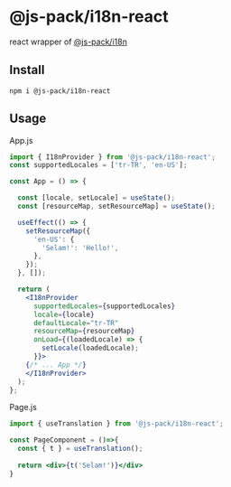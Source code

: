 # @js-pack/i18n-react

react wrapper of [@js-pack/i18n](https://github.com/js-pack/i18n)

## Install

```
npm i @js-pack/i18n-react
```

## Usage

App.js
```jsx
import { I18nProvider } from '@js-pack/i18n-react';
const supportedLocales = ['tr-TR', 'en-US'];

const App = () => {

  const [locale, setLocale] = useState();
  const [resourceMap, setResourceMap] = useState();

  useEffect(() => {
    setResourceMap({
      'en-US': {
        'Selam!': 'Hello!',
      },
    });
  }, []);

  return (
    <I18nProvider
      supportedLocales={supportedLocales}
      locale={locale}
      defaultLocale="tr-TR"
      resourceMap={resourceMap}
      onLoad={(loadedLocale) => {
        setLocale(loadedLocale);
      }}>
    {/* ... App */}  
    </I18nProvider>
  );
};
```

Page.js

```jsx
import { useTranslation } from '@js-pack/i18n-react';

const PageComponent = ()=>{
  const { t } = useTranslation();
  
  return <div>{t('Selam!')}</div>
}
```
